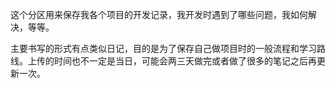 这个分区用来保存我各个项目的开发记录，我开发时遇到了哪些问题，我如何解决，等等。

主要书写的形式有点类似日记，目的是为了保存自己做项目时的一般流程和学习路线。上传的时间也不一定是当日，可能会两三天做完或者做了很多的笔记之后再更新一次。